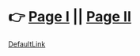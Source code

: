 # 👉 [Page I](https://tellerverse.github.io/linktree/?card=0) || [Page II](https://tellerverse.github.io/linktree/?card=1)
[DefaultLink](https://tellerverse.github.io/linktree)
